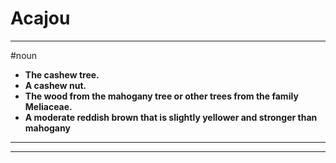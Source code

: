 # Acajou
---
#noun
- **The cashew tree.**
- **A cashew nut.**
- **The wood from the mahogany tree or other trees from the family Meliaceae.**
- **A moderate reddish brown that is slightly yellower and stronger than mahogany**
---
---
